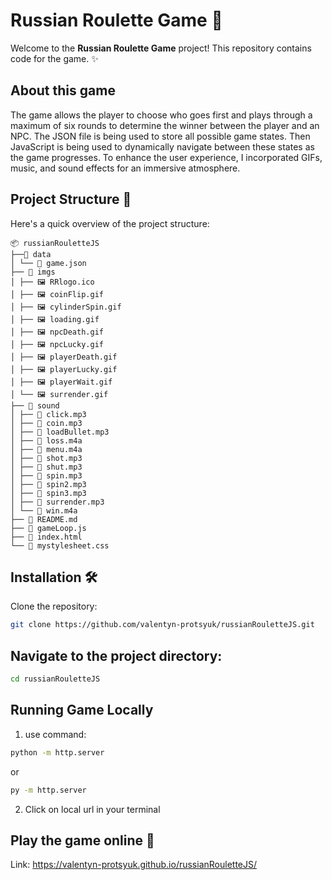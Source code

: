 # Russian Roulette Game 🤠

Welcome to the **Russian Roulette Game** project! This repository contains code for the game. ✨

## About this game

The game allows the player to choose who goes first and plays through a maximum of six rounds to determine the winner between the player and an NPC. The JSON file is being used to store all possible game states. Then JavaScript is being used to dynamically navigate between these states as the game progresses. To enhance the user experience, I incorporated GIFs, music, and sound effects for an immersive atmosphere.

## Project Structure 📁

Here's a quick overview of the project structure:
```plaintext
📦 russianRouletteJS
├──📂 data
│ └── 📄 game.json
├── 📂 imgs
│ ├── 🖼️ RRlogo.ico
│ ├── 🖼️ coinFlip.gif
│ ├── 🖼️ cylinderSpin.gif
│ ├── 🖼️ loading.gif
│ ├── 🖼️ npcDeath.gif
│ ├── 🖼️ npcLucky.gif
│ ├── 🖼️ playerDeath.gif
│ ├── 🖼️ playerLucky.gif
│ ├── 🖼️ playerWait.gif
│ └── 🖼️ surrender.gif
├── 📂 sound
│ ├── 🎼 click.mp3
│ ├── 🎼 coin.mp3
│ ├── 🎼 loadBullet.mp3
│ ├── 🎼 loss.m4a
│ ├── 🎼 menu.m4a
│ ├── 🎼 shot.mp3
│ ├── 🎼 shut.mp3
│ ├── 🎼 spin.mp3
│ ├── 🎼 spin2.mp3
│ ├── 🎼 spin3.mp3
│ ├── 🎼 surrender.mp3
│ └── 🎼 win.m4a
├── 📄 README.md
├── 📄 gameLoop.js
├── 📄 index.html
└── 📄 mystylesheet.css

```


## Installation 🛠️

Clone the repository:
   ```sh
   git clone https://github.com/valentyn-protsyuk/russianRouletteJS.git
   ```
## Navigate to the project directory:



  ```sh
cd russianRouletteJS
 ```

## Running Game Locally
1) use command:
```sh
python -m http.server
 ```
or
```sh
py -m http.server
```

2) Click on local url in your terminal

## Play the game online 🚀
Link: https://valentyn-protsyuk.github.io/russianRouletteJS/

